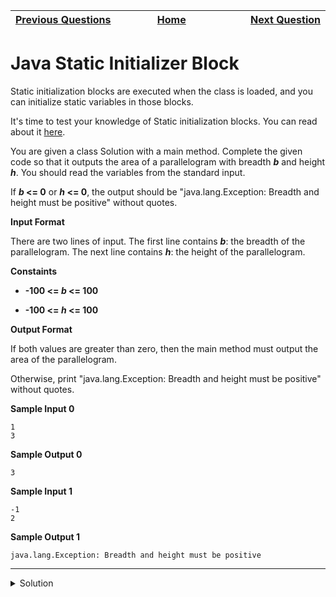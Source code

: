 | <img width=1000>[Previous Questions](https://github.com/Kevin-Lago/java-hackerrank-solutions/tree/main/src/introduction/java_end_of_file)</img> | <img width=1000>[Home](https://github.com/Kevin-Lago/java-hackerrank-solutions)</img> | <img width=1000>[Next Question](https://github.com/Kevin-Lago/java-hackerrank-solutions/tree/main/src/introduction/java_int_to_string)</img> |
|:---|:---:|---:|

# Java Static Initializer Block

Static initialization blocks are executed when the class is loaded, and you can initialize static variables in those blocks.

It's time to test your knowledge of Static initialization blocks. You can read about it [here](https://docs.oracle.com/javase/tutorial/java/javaOO/initial.html).

You are given a class Solution with a main method. Complete the given code so that it outputs the area of a parallelogram with breadth ___b___ and height ___h___. You should read the variables from the standard input.

If ___b_ <= 0__ or ___h_ <= 0__, the output should be "java.lang.Exception: Breadth and height must be positive" without quotes.

__Input Format__

There are two lines of input. The first line contains ___b___: the breadth of the parallelogram. The next line contains ___h___: the height of the parallelogram.

__Constaints__

- __-100 <= _b_ <= 100__

- __-100 <= _h_ <= 100__

__Output Format__

If both values are greater than zero, then the main method must output the area of the parallelogram.

Otherwise, print "java.lang.Exception: Breadth and height must be positive" without quotes.

__Sample Input 0__

```
1
3
```

__Sample Output 0__

```
3
```

__Sample Input 1__

```
-1
2
```

__Sample Output 1__

```
java.lang.Exception: Breadth and height must be positive
```

---

<details><summary>Solution</summary>
    
```java
public static void main(String[] args) {
    Scanner scan = new Scanner(System.in);
    int b = scan.nextInt();
    int h = scan.nextInt();

    if (b <= 0 || h <= 0) {
        System.out.println("java.lang.Exception: Breadth and height must be positive");
    } else {
        System.out.println(b * h);
    }
}
```
</details>
